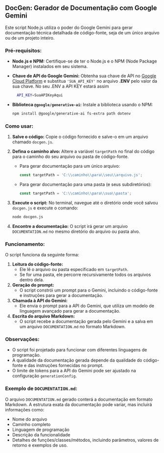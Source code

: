 ## DocGen: Gerador de Documentação com Google Gemini

Este script Node.js utiliza o poder do Google Gemini para gerar documentação técnica detalhada de código-fonte, seja de um único arquivo ou de um projeto inteiro.

### Pré-requisitos:

- **Node.js e NPM:** Certifique-se de ter o Node.js e o NPM (Node Package Manager) instalados em seu sistema.
- **Chave de API do Google Gemini:** Obtenha sua chave de API no [Google Cloud Platform](https://aistudio.google.com/) e substitua  `'SUA_API_KEY'` no arquivo **.ENV** pelo valor da sua chave.
  No seu .ENV a API KEY estará assim
  ```bash
    API_KEY=SuaAPIKeyAqui
  ```
- **Biblioteca `@google/generative-ai`:** Instale a biblioteca usando o NPM:

  ```bash
  npm install @google/generative-ai fs-extra path dotenv
  ```
  

### Como usar:

1. **Salve o código:** Copie o código fornecido e salve-o em um arquivo chamado `docgen.js`.

2. **Defina o caminho alvo:** Altere a variável `targetPath` no final do código para o caminho do seu arquivo ou pasta de código-fonte. 
   - Para gerar documentação para um único arquivo:
     ```javascript
     const targetPath = 'C:\\caminho\\para\\seu\\arquivo.js'; 
     ```
   - Para gerar documentação para uma pasta (e seus subdiretórios):
     ```javascript
     const targetPath = 'C:\\caminho\\para\\sua\\pasta';
     ```

3. **Execute o script:** No terminal, navegue até o diretório onde você salvou `docgen.js` e execute o comando:

   ```bash
   node docgen.js
   ```

4. **Encontre a documentação:** O script irá gerar um arquivo `DOCUMENTATION.md` no mesmo diretório do arquivo ou pasta alvo.

### Funcionamento:

O script funciona da seguinte forma:

1. **Leitura do código-fonte:** 
   - Ele lê o arquivo ou pasta especificado em `targetPath`. 
   - Se for uma pasta, ele percorre recursivamente todos os arquivos dentro dela.
2. **Geração do prompt:** 
   - O script constrói um prompt para o Gemini, incluindo o código-fonte e instruções para gerar a documentação.
3. **Chamada à API do Gemini:** 
   - Ele envia o prompt para a API do Gemini, que utiliza um modelo de linguagem avançado para gerar a documentação.
4. **Escrita do arquivo Markdown:** 
   - O script recebe a documentação gerada pelo Gemini e a salva em um arquivo `DOCUMENTATION.md` no formato Markdown.

### Observações:

- O script foi projetado para funcionar com diferentes linguagens de programação.
- A qualidade da documentação gerada depende da qualidade do código-fonte e das instruções fornecidas no prompt.
- O limite de tokens para a API do Gemini pode ser ajustado na configuração `generationConfig`. 

### Exemplo de `DOCUMENTATION.md`:

O arquivo `DOCUMENTATION.md` gerado conterá a documentação em formato Markdown. A estrutura exata da documentação pode variar, mas incluirá informações como:

- Nome do arquivo
- Caminho completo
- Linguagem de programação
- Descrição da funcionalidade
- Detalhes de funções/classes/métodos, incluindo parâmetros, valores de retorno e exemplos de uso.


